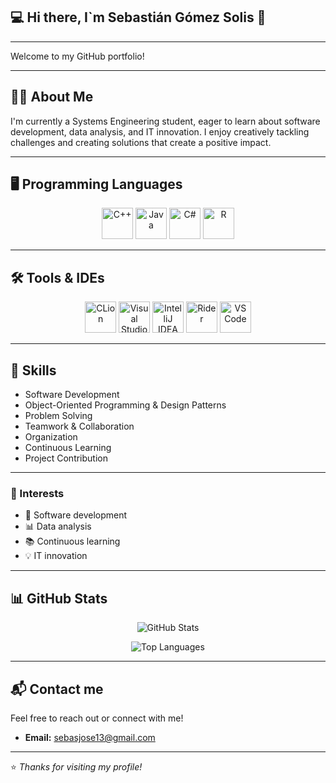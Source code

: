 
## 💻 Hi there, I`m Sebastián Gómez Solis 👋
----

Welcome to my GitHub portfolio!   

---

## 👨‍💻 About Me  


I'm currently a Systems Engineering student, eager to learn about software development, data analysis, and IT innovation. I enjoy creatively tackling challenges and creating solutions that create a positive impact.


---

## 🖥️ Programming Languages

<p align="center">
  <img src="https://cdn.jsdelivr.net/gh/devicons/devicon/icons/cplusplus/cplusplus-original.svg" width="50" height="50" alt="C++"/>
  <img src="https://cdn.jsdelivr.net/gh/devicons/devicon/icons/java/java-original.svg" width="50" height="50" alt="Java"/>
  <img src="https://cdn.jsdelivr.net/gh/devicons/devicon/icons/csharp/csharp-original.svg" width="50" height="50" alt="C#"/>
  <img src="https://cdn.jsdelivr.net/gh/devicons/devicon/icons/r/r-original.svg" width="50" height="50" alt="R"/>
</p>

---

## 🛠️ Tools & IDEs  

<p align="center">
  <img src="https://cdn.jsdelivr.net/gh/devicons/devicon/icons/clion/clion-original.svg" width="50" height="50" alt="CLion"/>
  <img src="https://cdn.jsdelivr.net/gh/devicons/devicon/icons/visualstudio/visualstudio-plain.svg" width="50" height="50" alt="Visual Studio"/>
  <img src="https://cdn.jsdelivr.net/gh/devicons/devicon/icons/intellij/intellij-original.svg" width="50" height="50" alt="IntelliJ IDEA"/>
  <img src="https://cdn.jsdelivr.net/gh/devicons/devicon/icons/rider/rider-original.svg" width="50" height="50" alt="Rider"/>
  <img src="https://cdn.jsdelivr.net/gh/devicons/devicon/icons/vscode/vscode-original.svg" width="50" height="50" alt="VS Code"/>
</p>

---

## 🧩 Skills  


- Software Development
- Object-Oriented Programming & Design Patterns
- Problem Solving
- Teamwork & Collaboration
- Organization
- Continuous Learning 
- Project Contribution


---

### 🎯 Interests  
- 🚀 Software development  
- 📊 Data analysis  
- 📚 Continuous learning  
- 💡 IT innovation  

---

## 📊 GitHub Stats  

<p align="center">
  <img src="https://github-readme-stats.vercel.app/api?username=SebastianGomezSolis&show_icons=true&theme=tokyonight" alt="GitHub Stats"/>
</p>

<p align="center">
  <img src="https://github-readme-stats.vercel.app/api/top-langs/?username=SebastianGomezSolis&layout=compact&theme=tokyonight" alt="Top Languages"/>
</p>

---

## 📬 Contact me

Feel free to reach out or connect with me!  
  
- **Email:** sebasjose13@gmail.com

---

⭐️ *Thanks for visiting my profile!*


